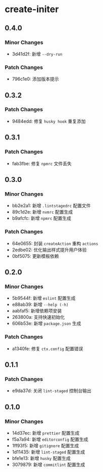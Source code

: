 # create-initer

## 0.4.0

### Minor Changes

- 3d41d2f: 新增 `--dry-run`

### Patch Changes

- 796c1e0: 添加版本提示

## 0.3.2

### Patch Changes

- 9484edd: 修复 `husky hook` 重复添加

## 0.3.1

### Patch Changes

- fab3fbe: 修复 `npmrc` 文件丢失

## 0.3.0

### Minor Changes

- bb2e2a1: 新增 `.lintstagedrc` 配置文件
- 89c1d2e: 新增 `nvmrc` 配置生成
- b9afcfc: 新增 `npmrc` 配置生成

### Patch Changes

- 64e0655: 封装 `createAction` 重构 `actions`
- 2edbe02: 优化输出样式提升用户体验
- 0bf5075: 更新模板依赖

## 0.2.0

### Minor Changes

- 5b9544f: 新增 `eslint` 配置生成
- e88ab39: 新增 `--help (-h)`
- aabfaf5: 新增依赖项安装
- 263800a: 支持快速初始化
- 606b53e: 新增 `package.json` 生成

### Patch Changes

- a1340fe: 修复 `ctx.config` 配置错误

## 0.1.1

### Patch Changes

- e9da37d: 关闭 `lint-staged` 控制台输出

## 0.1.0

### Minor Changes

- 14d37ec: 新增 `prettier` 配置生成
- f5a7a94: 新增 `editorconfig` 配置生成
- 1ff93f5: 新增 `gitignore` 配置生成
- 1d11435: 新增 `lint-staged` 配置生成
- bfe1e13: 新增 `husky` 配置生成
- 3079879: 新增 `commitlint` 配置生成
